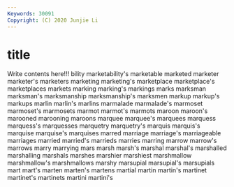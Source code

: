 ```yaml
---
Keywords: 30091
Copyright: (C) 2020 Junjie Li
---
```


# title

Write contents here!!!
bility 
marketability's 
marketable 
marketed 
marketer 
marketer's 
marketers 
marketing
marketing's 
marketplace 
marketplace's 
marketplaces 
markets 
marking 
marking's 
markings 
marks 
marksman
marksman's 
marksmanship 
marksmanship's 
marksmen 
markup 
markup's 
markups 
marlin 
marlin's 
marlins
marmalade 
marmalade's 
marmoset 
marmoset's 
marmosets 
marmot 
marmot's 
marmots 
maroon 
maroon's
marooned 
marooning 
maroons 
marquee 
marquee's 
marquees 
marquess 
marquess's 
marquesses 
marquetry
marquetry's 
marquis 
marquis's 
marquise 
marquise's 
marquises 
marred 
marriage 
marriage's 
marriageable
marriages 
married 
married's 
marrieds 
marries 
marring 
marrow 
marrow's 
marrows 
marry
marrying 
mars 
marsh 
marsh's 
marshal 
marshal's 
marshalled 
marshalling 
marshals 
marshes
marshier 
marshiest 
marshmallow 
marshmallow's 
marshmallows 
marshy 
marsupial 
marsupial's 
marsupials 
mart
mart's 
marten 
marten's 
martens 
martial 
martin 
martin's 
martinet 
martinet's 
martinets
martini 
martini's 
